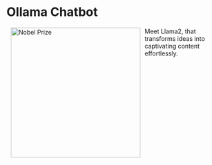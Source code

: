 <div>
  <h1> Ollama Chatbot </h1>
  <img src="https://github.com/sinanazem/llm-apps/blob/main/ollama-chatbot/img/Chat%20bot-cuate.png" alt="Nobel Prize" width="300" align="left" hspace="10">
    
</div>

Meet Llama2,
    that transforms ideas into captivating
    content effortlessly.

